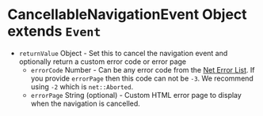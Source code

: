 # CancellableNavigationEvent Object extends `Event`

* `returnValue` Object - Set this to cancel the navigation event and optionally return a custom error code or error page
  * `errorCode` Number - Can be any error code from the [Net Error List](https://source.chromium.org/chromium/chromium/src/+/master:net/base/net_error_list.h).  If you provide `errorPage` then this code can not be `-3`. We recommend using `-2` which is `net::Aborted`.
  * `errorPage` String (optional) - Custom HTML error page to display when the navigation is cancelled.

